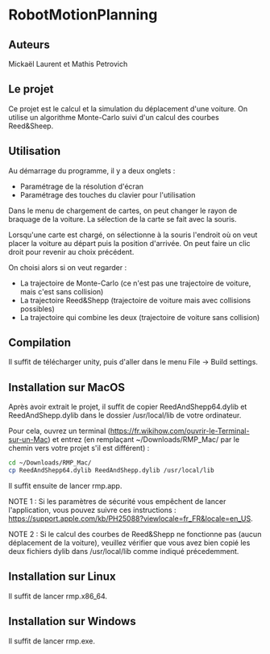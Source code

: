 # RobotMotionPlanning

## Auteurs

Mickaël Laurent et Mathis Petrovich

## Le projet

Ce projet est le calcul et la simulation du déplacement d'une voiture. On utilise un algorithme Monte-Carlo suivi d'un calcul des courbes Reed&Sheep. 

## Utilisation

Au démarrage du programme, il y a deux onglets :
- Paramétrage de la résolution d'écran
- Paramétrage des touches du clavier pour l'utilisation

Dans le menu de chargement de cartes, on peut changer le rayon de braquage de la voiture. La sélection de la carte se fait avec la souris.

Lorsqu'une carte est chargé, on sélectionne à la souris l'endroit où on veut placer la voiture au départ puis la position d'arrivée.
On peut faire un clic droit pour revenir au choix précédent.

On choisi alors si on veut regarder :

- La trajectoire de Monte-Carlo (ce n'est pas une trajectoire de voiture, mais c'est sans collision)
- La trajectoire Reed&Shepp (trajectoire de voiture mais avec collisions possibles)
- La trajectoire qui combine les deux (trajectoire de voiture sans collision)

## Compilation

Il suffit de télécharger unity, puis d'aller dans le menu File -> Build settings.

## Installation sur MacOS

Après avoir extrait le projet, il suffit de copier ReedAndShepp64.dylib et ReedAndShepp.dylib dans le dossier /usr/local/lib de votre ordinateur.

Pour cela, ouvrez un terminal (https://fr.wikihow.com/ouvrir-le-Terminal-sur-un-Mac) et entrez (en remplaçant ~/Downloads/RMP_Mac/ par le chemin vers votre projet s'il est différent) :

```bash
cd ~/Downloads/RMP_Mac/
cp ReedAndShepp64.dylib ReedAndShepp.dylib /usr/local/lib
```

Il suffit ensuite de lancer rmp.app.

NOTE 1 : Si les paramètres de sécurité vous empêchent de lancer l'application, vous pouvez suivre ces instructions : https://support.apple.com/kb/PH25088?viewlocale=fr_FR&locale=en_US.

NOTE 2 : Si le calcul des courbes de Reed&Shepp ne fonctionne pas (aucun déplacement de la voiture), veuillez vérifier que vous avez bien copié les deux fichiers dylib dans /usr/local/lib comme indiqué précedemment.

## Installation sur Linux

Il suffit de lancer rmp.x86_64.

## Installation sur Windows

Il suffit de lancer rmp.exe.
